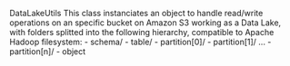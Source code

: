 DataLakeUtils
    This class instanciates an object to handle read/write operations on an 
    specific bucket on Amazon S3 working as a Data Lake, with folders splitted
    into the following hierarchy, compatible to Apache Hadoop filesystem:
    - schema/
        - table/
            - partition[0]/
                - partition[1]/
                    ...
                        - partition[n]/
                            - object